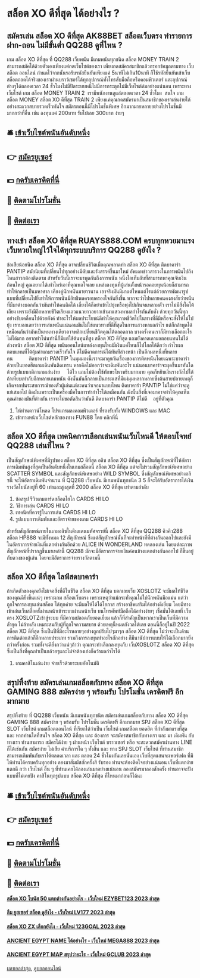 # สล็อต XO ดีที่สุด ได้อย่างไร ?
## สมัครเล่น สล็อต XO ดีที่สุด AK88BET สล็อตเว็บตรง ทำรายการฝาก-ถอน ไม่มีขั้นต่ำ QQ288 ดูที่ไหน ?
เกม สล็อต XO ดีที่สุด ที่ QQ288 เว็บพนัน มีเกมพนันทุกชนิด สล็อต MONEY TRAIN 2 สามารถสมัคได้ด้วยตัวเองเพียงแต่กดเว็บไซต์ของเรา เพียงกดสมัครสมาชิกแล้วกรอกข้อมูลตามทาง เว็บสล็อต ออนไลน์ กำนดไว้จากนั้นรอรับรหัสยืนยันเพียงแค่ 5นาทีไม่เกิน10นาที ก็ใช้รหัสยืนยันเข้าเว็บสล็อตถอดได้จริงของเราผ่านบราว์เซอร์ได้ทุกอุปกรณ์ทั้งโทรสับมือถือหรือคอมพิวเตอร์ และอุปกรณ์ต่างๆได้ตลอดเวลา 24 ชั่วโมงไม่มีปิดระบบหนีไม่มีการกระตุกไม่มีเว็บไซต์ล่มอย่างแน่นอน เพราะทางเว็บไซต์ เกม สล็อต MONEY TRAIN 2  เรามีพนักงานดูแล่ตลอดเวลา 24 ชั่วโมง  สนใจ เกม สล็อต MONEY สล็อต XO ดีที่สุด TRAIN 2 เพียงแค่คุณกดสมัครมาเป็นสมาชิกของเราเล่นง่ายได้อย่างสะดวกสบายรวดเร็วทันใจ สมัตรตอนนี้มีโปรโมชั่นพิเศษ อีกมากมายหลายอย่างโปรโมชั่นมีมากกว่าที่อื่น เช่น ลงทุนแค่ 200บาท รับไปเลย 300บาท ง่ายๆ

## 🛎 [เข้าเว็บไซต์พนันอันดับหนึ่ง](https://bit.ly/3SdLNi2)
## 👉 [สมัครยูเซอร์](https://bit.ly/3SdLNi2)
## 💵 [กดรับเครดิตที่นี่](https://bit.ly/3dyRKHj)
## 👑 [ติดตามโปรโมชั่น](https://bit.ly/3dyRKHj)
## 📱 [ติดต่อเรา](https://bit.ly/3dyRKHj)

## ทางเข้า สล็อต XO ดีที่สุด RUAYS888.COM ครบทุกหวยมาแรง เว็บหวยใหญ่ไว้ใจได้ทุกระบบบริการ QQ288 ดูยังไง ?
ข้อเสียน้อยนิด สล็อต XO ดีที่สุด อาจเปลี่ยนชีวิตเมื่อคุณพลาดท่า สล็อต XO ดีที่สุด ติดบาคาร่า PANTIP สมัยนิยมที่เปลี่ยนไปทุกอย่างมีดับและรังสรรค์ขึ้นมาใหม่ อัพเดทข่าวสารวงในการพนันไปถึงไหนสาวกต้องติดตาม สำหรับวันนี้เราจะมาพูดกันถึงการพนัน หนึ่งไอเท็มลับที่สามารถพาคุณจับเงินก้อนใหญ่ คุณอยากได้เท่าไหร่เอาที่คุณพอใจเลย แหล่งลงทุนที่ผู้เล่นตั้งหน้ารอคอยทุนน้อยก็สามารถทำให้กลายเป็นมหาศาล เคียงคู่นักพนันมายาวนาน เอาจริงมันมีมาแต่ไหนแต่ไรแต่ด้วยการพัฒนารูปแบบที่เปลี่ยนไปยิ่งทำให้การพนันมีอิทธิพลครอบครองใจกันยิ่งขึ้น หากจะว่าไปหลายคนคงสงสัยว่าพนันที่มีมาต่างบอกกันว่ามันทำให้คนติดได้ เลี่ยงได้ก็อย่าเข้าไปยุ่งหรือพุ่งไปเกินจนหลวมตัว เราไม่มีสิ่งใดโต้เถียง เพราะยังมีอีกหลายชีวิตเรียงแถวแนวยาวอยากเข้ามาแสวงหาผลกำไรกันคับคั่ง ด้วยทุกวันนี้ทุกอย่างขับเคลื่อนไปด้วยตังค์ ทำอะไรให้ผลประโยชน์ดีทำให้คุณภาพชีวิตไปในทางที่ดีมีหรือจะสั่งให้ไม่ไปยุ่ง เราบอกเลยว่าการเล่นพนันแน่นอนมันไม่ใช่แนวทางที่ดีที่สุดในการแสวงหาผลกำไร แต่ก็กล้าพูดได้เหมือนกันว่ามันเป็นหนทางเดียวอาจพลิกเปลี่ยนชีวิตคุณได้ตลอดกาล บางครั้งคนเราก็มีทางเลือกอะไรไม่ได้มาก อยากทำโน่นทำนี่ก็มีแต่ใช้ต้นทุนที่สูง สล็อต XO ดีที่สุด แถมยังคาดเดาผลตอบแทนไม่ได้ล่วงหน้า สล็อต XO ดีที่สุด พนันออนไลน์แหล่งลงทุนใหม่มีเงินแค่ไหนก็ไปไกลได้ดีกว่า กำไรผลตอบแทนที่ได้คุ้มค่าแถมรวดเร็วทันใจ ดีไม่ดีคาดการณ์ได้ทันทีล่วงหน้า เป็นอีกผลหนึ่งที่หลายคน           ติดบาคาร่า PANTIP ในมุมมองนี้เราจะมาคุยกันเรื่องของการติดพนันโดยเฉพาะบาคาร่า ด้วยเป็นยอดฮิตเกมเดินพันติดเทรน หากคิดไม่ออกว่าจะเดิมพันอะไร แน่นอนบาคาร่าจะผุดขึ้นมาทันใด ด้วยรูปแบบกติกาเกมเล่นง่าย     ได้ไว แถมไม่ต้องใช้ทักษะไหวพริบมากมาย คุณก็หยิบเงินรางวัลไปได้ถ้าเทียบเท่ากับอีกหลายเกมพนัน ดังนั้นมันก็กลายเป็นกระแสที่มีแง่มุมหลากหลายซึ่งต้นสายปลายเหตุก็เกิดจากปนระสบการณ์ของตัวผู้เล่นแต่ละคนว่าเจอมาแบบไหน ติดบาคาร่า PANTIP ไม่ใช่แค่ว่าจะดูแย่เสมอไป ติดมันเพราะเป็นเครื่องมือในการทำกำไรได้เหมือนกัน ดังนั้นสิ่งที่เจอมาอาจทำให้คุณเห็นคุณค่าของมันที่ต่างกัน เราจะไม่ขอตัดสินว่ามันดี ติดบาคาร่า PANTIP ดีไม่ดี    อยู่ที่ตัวคุณ
1. ให้ท่านดาวน์โหลด โปรแกรมลงคอมพิวเตอร์ ที่รองรับทั้ง WINDOWS และ MAC
2. เข้าทางหน้าเว็บไซต์หลักของทาง FUN88 โดย คลิกที่นี่

## สล็อต XO ดีที่สุด เทคนิคการเลือกเล่นพนันเว็บไหนดี ให้ตอบโจทย์ QQ288 เล่นที่ไหน ?
เป็นสัญลักษณ์พิเศษที่มีรูปของ สล็อต XO ดีที่สุด อลิซ สล็อต XO ดีที่สุด ซึ่งเป็นสัญลักษณ์ที่ให้อัตราการเดิมพันสูงที่สุดเป็นอันดับหนึ่งในเกมสล็อตนี้ สล็อต XO ดีที่สุด แต่จะไม่รวมสัญลักษณ์พิเศษอย่าง SCATTER SYMBOL และสัญลักษณ์พิเศษอย่าง WILD SYMBOL ซึ่งสัญลักษณ์พิเศษอย่างอลิซนี้ จะให้อัตราเดิมพันจำนวน ที่ QQ288 เว็บพนัน มีเกมพนันทุกชนิด 3 5 ก็จะได้รับอัตราการได้เงินรางวัลโบนัสอยู่ที่ 60 เท่าและสูงสุดที่ 2000 สล็อต XO ดีที่สุด เท่าตามลำดับ
1. ข้อสรุป รีวิวเกมการ์ดสล็อตไฮโล CARDS HI LO
2. วิธีการเล่น CARDS HI LO
3. เทคนิคที่ควรรู้ในการเล่น CARDS HI LO
4. รูปแบบการเดิมพันและอัตราจ่ายของเกม CARDS HI LO

สำหรับสัญลักษณ์ภายในเกมอลิซในดินแดนมหัศจรรย์นี้ สล็อต XO ดีที่สุด QQ288 คิวคิว288 สล็อต HP888 จะมีทั้งหมด 12 สัญลักษณ์ ซึ่งแต่สัญลักษณ์นั้นก็จะทำหน้าที่ที่ต่างกันออกไปและยังมีในอัตราการจ่ายเงินที่แตกต่างกันอีกด้วย ALICE IN WONDERLAND ทดลองเล่น โดยแต่ละภาพสัญลักษณ์ที่ปรากฏขึ้นมาเหล่านี้ QQ288 มักจะมีอัตราการจ่ายเงินค่อนข้างแตกต่างกันออกไป ก็ขึ้นอยู่กับดวงของผู้เล่น โดยจะมีอัตราการจ่ายรางวัลตามนี้

## สล็อต XO ดีที่สุด ไลฟ์สดบาคาร่า
ถ้าเกิดตัวของคุณยังไม่เจอสิ่งที่ดีในชีวิต สล็อต XO ดีที่สุด บอกเลยเว็บ XOSLOTZ จะมีผลให้ชีวิตของคุณดียิ่งขึ้นแน่ๆ เพราะเกม สล็อตเว็บตรง เพราะเหตุว่าแม้กระทั่งคุณไม่ใช่นักพนันมือแม่น แต่ว่าถูกใจการลงทุนเล่นสล็อต ได้ทุกค่าย จะมีผลให้ได้ได้โอกาส สร้างอาชีพเสริมได้อย่างดีเยี่ยม โดยมีทางเข้าเล่นเว็บสล็อตนี้ผ่านหน้าเข้าระบบผ่านหน้าเว็บ บนโทรศัพท์มือถือได้อย่างง่ายๆ
เชื่อมั่นได้เลยที่ เว็บตรง XOSLOTZเข้าสู่ระบบ ที่มีความปลอดภัยยอดเยี่ยม แล้วก็ที่สำคัญเป็นพวกเราเป็นเว็บที่มีความล้ำยุค ไม่ล้าหลัง เหมาะสมกับผู้ที่ถูกใจความสบาย ด้วยเหตุนี้หมดกังวลได้เลย ตอนนี้ก็อยู่ในปี 2022 สล็อต XO ดีที่สุด ซึ่งเป็นปีที่มีอะไรหลายๆอย่างถูกปรับไปๆมาๆก สล็อต XO ดีที่สุด ไม่ว่าจะเป็นด้านการติดต่อแล้วก็อีกหลายประเภท รวมถึงการลงทุนทำอะไรสักอย่าง ก็มีนานัปการแบบให้ได้เลือกมากยิ่งกว่าครั้งก่อน รวมทั้งจะดียิ่งกว่าแน่ๆถ้าว่า คุณกระทำเลือกลงทุนกับ เว็บXOSLOTZ สล็อต XO ดีที่สุด ซึ่งเป็นสิ่งที่คุณทำเป็นกล้วยๆและไม่จำต้องเก่งก็คว้าผลกำไรได้
1. เกมคาสิโนเล่นง่าย จ่ายเร็วด้วยระบบอัตโนมัติ

## สรุปทิ้งท้าย สมัครเล่นเกมสล็อตกับทาง สล็อต XO ดีที่สุด GAMING 888 สมัครง่าย ๆ พร้อมรับ โปรโมชั่น เครดิตฟรี อีกมากมาย
สรุปทิ้งท้าย ที่ QQ288 เว็บพนัน มีเกมพนันทุกชนิด สมัครเล่นเกมสล็อตกับทาง สล็อต XO ดีที่สุด GAMING 888 สมัครง่าย ๆ พร้อมรับ โปรโมชั่น เครดิตฟรี อีกมากมาย SPJ สล็อต XO ดีที่สุด SLOT เว็บไซต์ เกมสล็อตออนไลน์ ที่เรียกได้ว่าเป็น เว็บไซต์ เกมสล็อต ยอดฮิต ที่กำลังมาแรงที่สุด และ หากท่านใดที่สนใจ สล็อต XO ดีที่สุด และ ต้องการ จะสมัครสมาชิกกับทางเรา และ มา เดิมพัน กับทางเรา ท่านสามารถ สมัครได้ง่าย ๆ ผ่านหน้า เว็บไซต์ บราวเซอร์ หรือ จะสะดวกสมัครผ่านทาง LINE ก็ได้เช่นกัน สมัครง่าย ไม่เสีย ค่าบริการใด ๆ ทั้งสิ้น และ ทาง SPJ SLOT เว็บไซต์ ที่ท่านสมาชิก สามารถเดิมพันกับเราได้ตลอดเวลา และ ตลอด 24 ชั่วโมงกันเลยนั้นเอง เว็บที่สุดแสนจะเพอร์เฟค ที่มีให้ท่านได้ครบครันทุกอย่าง ลองมาสัมผัสสักครั้งสิ รับรอง ท่านจะต้องติดใจอย่างแน่นอน เว็บที่แตกง่าย แตกดี กว่า เว็บไซต์ อื่น ๆ ที่ท่านเคยได้ลองเล่นมาอย่างแน่นอน ลองสมัครมาลองสักครั้ง ท่านอาจจะปัง แบบที่ไม่เคยปัง คาสิโนทุกรูปแบบ สล็อต XO ดีที่สุด ที่ไหนมาก่อนก็ได้นะ

## 🛎 [เข้าเว็บไซต์พนันอันดับหนึ่ง](https://bit.ly/3SdLNi2)
## 👉 [สมัครยูเซอร์](https://bit.ly/3SdLNi2)
## 💵 [กดรับเครดิตที่นี่](https://bit.ly/3dyRKHj)
## 👑 [ติดตามโปรโมชั่น](https://bit.ly/3dyRKHj)
## 📱 [ติดต่อเรา](https://bit.ly/3dyRKHj)

#### [สล็อต XO โบนัส 50 แตกต่างกันอย่างไร - เว็บใหม่ EZYBET123 2023 ล่าสุด](https://atom.io/themes/สล็อต%20xo%20โบนัส%2050%20แตกต่างกันอย่างไร%20-%20เว็บใหม่%20ezybet123%202023%20ล่าสุด)
#### [ลืม ยูสเซอร์ สล็อต ดูยังไง - เว็บใหม่ LV177 2023 ล่าสุด](https://atom.io/themes/ลืม%20ยูสเซอร์%20สล็อต%20ดูยังไง%20-%20เว็บใหม่%20lv177%202023%20ล่าสุด)
#### [สล็อต XO ZX เลือกยังไง - เว็บใหม่ 123GOAL 2023 ล่าสุด](https://atom.io/themes/สล็อต%20xo%20zx%20เลือกยังไง%20-%20เว็บใหม่%20123goal%202023%20ล่าสุด)
#### [ANCIENT EGYPT NAME ได้อย่างไร - เว็บใหม่ MEGA888 2023 ล่าสุด](https://atom.io/themes/ancient%20egypt%20name%20ได้อย่างไร%20-%20เว็บใหม่%20mega888%202023%20ล่าสุด)
#### [ANCIENT EGYPT MAP สรุปว่าอะไร - เว็บใหม่ GCLUB 2023 ล่าสุด](https://atom.io/themes/ancient%20egypt%20map%20สรุปว่าอะไร%20-%20เว็บใหม่%20gclub%202023%20ล่าสุด)

[ผลบอลล่าสุด](https://siamsport.tv "ผลบอลล่าสุด"), [ดูบอลออนไลน์](https://siamsport.tv/ดูบอลสด "ดูบอลออนไลน์")